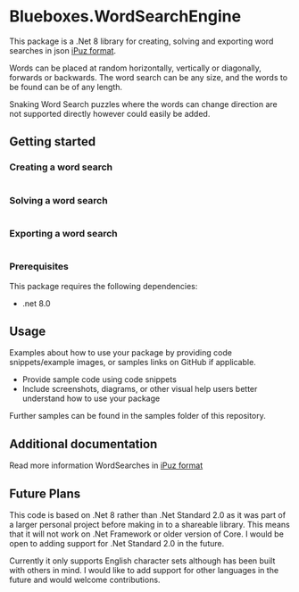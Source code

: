 # Blueboxes.WordSearchEngine

This package is a .Net 8 library for creating, solving and exporting word searches in json [iPuz format](https://ipuz.readthedocs.io/en/latest/reading.html#validation-for-wordsearch-puzzles).

Words can be placed at random horizontally, vertically or diagonally, forwards or backwards. The word search can be any size, and the words to be found can be of any length.

Snaking Word Search puzzles where the words can change direction are not supported directly however could easily be added.

## Getting started


### Creating a word search

```csharp
```

### Solving a word search

```csharp

```

### Exporting a word search

```csharp

```

### Prerequisites

This package requires the following dependencies:
- .net 8.0

## Usage

Examples about how to use your package by providing code snippets/example images, or samples links on GitHub if applicable. 

- Provide sample code using code snippets
- Include screenshots, diagrams, or other visual help users better understand how to use your package

Further samples can be found in the samples folder of this repository.

## Additional documentation

Read more information WordSearches in [iPuz format](https://ipuz.readthedocs.io/en/latest/reading.html#validation-for-wordsearch-puzzles)

## Future Plans
This code is based on .Net 8 rather than .Net Standard 2.0 as it was part of a larger personal project before making in to a shareable library. This means that it will not work on .Net Framework or older version of Core. I would be open to adding support for .Net Standard 2.0 in the future.

Currently it only supports English character sets although has been built with others in mind. I would like to add support for other languages in the future and would welcome contributions.